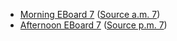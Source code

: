 * [Morning EBoard 7](../eboards.am/eboard.07.html)
  ([Source a.m. 7](../eboards.am/eboard.07.md))
* [Afternoon EBoard 7](../eboards.pm/eboard.07.html)
  ([Source p.m. 7](../eboards.pm/eboard.07.md))
